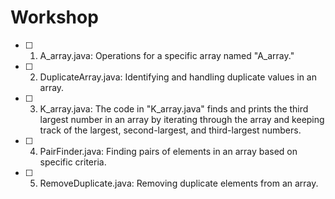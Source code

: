 # Workshop
- [ ] 1. A_array.java: Operations for a specific array named "A_array."
- [ ] 2. DuplicateArray.java: Identifying and handling duplicate values in an array.
- [ ] 3. K_array.java: The code in "K_array.java" finds and prints the third largest number in an array by iterating through the array and keeping track of the largest, second-largest, and third-largest numbers.
- [ ] 4. PairFinder.java: Finding pairs of elements in an array based on specific criteria.
- [ ] 5. RemoveDuplicate.java: Removing duplicate elements from an array.
